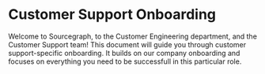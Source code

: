 # Customer Support Onboarding

Welcome to Sourcegraph, to the Customer Engineering department, and the Customer Support team! This document will guide you through customer support-specific onboarding. It builds on our company onboarding and focuses on everything you need to be successfull in this particular role.
